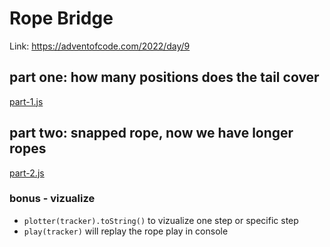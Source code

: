 # Rope Bridge

Link: https://adventofcode.com/2022/day/9

## part one: how many positions does the tail cover
[part-1.js](part-1.js)

## part two: snapped rope, now we have longer ropes
[part-2.js](part-2.js)

### bonus - vizualize
- `plotter(tracker).toString()` to vizualize one step or specific step
- `play(tracker)` will replay the rope play in console
